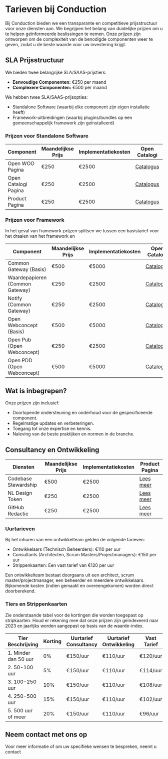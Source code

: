 # Tarieven bij Conduction

Bij Conduction bieden we een transparante en competitieve prijsstructuur voor onze diensten aan. We begrijpen het belang van duidelijke prijzen om u te helpen geïnformeerde beslissingen te nemen. Onze prijzen zijn ontworpen om de complexiteit van de benodigde componenten weer te geven, zodat u de beste waarde voor uw investering krijgt.

## SLA Prijsstructuur

We bieden twee belangrijke SLA/SAAS-prijstiers:

- **Eenvoudige Componenten:** €250 per maand
- **Complexere Componenten:** €500 per maand

We hebben twee SLA/SAAS-prijsopties:
- Standalone Software (waarbij elke component zijn eigen installatie heeft)
- Framework-uitbreidingen (waarbij plugins/bundles op een gemeenschappelijk framework zijn geïnstalleerd)

### Prijzen voor Standalone Software

| Component            | Maandelijkse Prijs | Implementatiekosten | Open Catalogi | Product Pagina |
|----------------------| ------------------ |---------------------|---------------| --------------- |
| Open WOO Pagina      | €250               | €2500                | [Catalogus](#) | [Product](#)   |
| Open Catalogi Pagina | €250               | €2500                | [Catalogus](#) | [Product](#)   |
| Product Pagina       | €250               | €2500                | [Catalogus](#) | [Product](#)   |

### Prijzen voor Framework

In het geval van framework-prijzen splitsen we tussen een basistarief voor het draaien van het framework en

| Component                       | Maandelijkse Prijs | Implementatiekosten | Open Catalogi | Product Pagina |
|---------------------------------|--------------------|---------------------|---------------| --------------- |
| Common Gateway (Basis)          | €500               | €5000                | [Catalogus](#) | [Product](#)   |
| Waardepapieren (Common Gateway) | €250               | €2500                | [Catalogus](#) | [Product](#)   |
| Notify (Common Gateway)         | €250               | €2500                | [Catalogus](#) | [Product](#)   |
| Open Webconcept (Basis)         | €500               | €5000                | [Catalogus](#) | [Product](#)   |
| Open Pub (Open Webconcept)      | €250               | €2500                | [Catalogus](#) | [Product](#)   |
| Open PDD (Open Webconcept)      | €500               | €5000                | [Catalogus](#) | [Product](#)   |


## Wat is inbegrepen?

Onze prijzen zijn inclusief:

- Doorlopende ondersteuning en onderhoud voor de gespecificeerde component.
- Regelmatige updates en verbeteringen.
- Toegang tot onze expertise en kennis.
- Naleving van de beste praktijken en normen in de branche.

## Consultancy en Ontwikkeling

| Diensten             | Maandelijkse Prijs | Implementatiekosten |Product Pagina   |
|----------------------| ------------------ |---------------------|------------------ |
| Codebase Stewardship | €500               | €2500                |[Lees meer](#)   |
| NL Design Token      | €250               | €2500                |[Lees meer](#)   |
| GitHub Redactie      | €250               | €2500                |[Lees meer](#)   |

### Uurtarieven
Bij het inhuren van een ontwikkelteam gelden de volgende tarieven:

- Ontwikkelaars (Technisch Beheerders): €110 per uur
- Consultants (Architecten, Scrum Masters/Projectmanagers): €150 per uur
- Strippenkaarten: Een vast tarief van €120 per uur

Een ontwikkelteam bestaat doorgaans uit een architect, scrum master/projectmanager, een beheerder en meerdere ontwikkelaars. Bijkomende kosten (indien gemaakt en overeengekomen) worden direct doorberekend.

### Tiers en Strippenkaarten

Zie onderstaande tabel voor de kortingen die worden toegepast op stripkaarten. Houd er rekening mee dat onze prijzen zijn geïndexeerd naar 2023 en jaarlijks worden aangepast op basis van de waarde-index.

| Tier Beschrijving          | Korting | Uurtarief Consultancy | Uurtarief Ontwikkeling | Vast Tarief |
|-----------------------------|---------| ----------------------- | ----------------------- | ------------ |
| 1. Minder dan 50 uur        | 0%      | €150/uur               | €110/uur               | €120/uur     |
| 2. 50-100 uur               | 5%      | €150/uur               | €110/uur               | €114/uur     |
| 3. 100-250 uur              | 10%     | €150/uur               | €110/uur               | €108/uur     |
| 4. 250-500 uur              | 15%     | €150/uur               | €110/uur               | €102/uur     |
| 5. 500 uur of meer          | 20%     | €150/uur               | €110/uur               | €96/uur      |

## Neem contact met ons op

Voor meer informatie of om uw specifieke wensen te bespreken, neemt u contact
